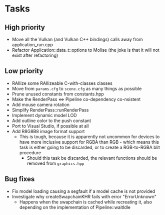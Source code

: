 # Tasks

## High priority

- Move all the Vulkan (and Vulkan C++ bindings) calls away from application_run.cpp
- Refactor Application::data_t::options to Molise (the joke is that it will
  not exist after refactoring)

## Low priority

- RAIIize some RAIIizeable C-with-classes classes
- Move from `params.cfg` to `scene.cfg` as many things as possible
- Prune unused constants from constants.hpp
- Make the RenderPass <=> Pipeline co-dependency co-nsistent
- Add mouse camera rotation
- Simplify RenderPass::runRenderPass
- Implement dynamic model LOD
- Add outline color to the push constant
- Port to Visual Studio, if possible at all
- Add R8G8B8 image format support
  - This is tough, because it is apparently not uncommon for devices
    to have more inclusive support for RGBA than RGB - which
    means this task is either going to be discarded, or to create a
    RGB-to-RGBA blit procedure
    - Should this task be discarded, the relevant functions should be
      removed from `graphics.hpp`

## Bug fixes

- Fix model loading causing a segfault if a model cache is not provided
- Investigate why createSwapchainKHR fails with error "ErrorUnknown"
  - Happens when the swapchain is cached while recreating it, also
    depending on the implementation of Pipeline::waitIdle
